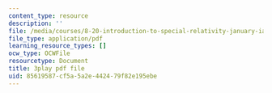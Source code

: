 ```yaml
---
content_type: resource
description: ''
file: /media/courses/8-20-introduction-to-special-relativity-january-iap-2021/85619587cf5a5a2e442479f82e195ebe_naTiUQOq34.pdf
file_type: application/pdf
learning_resource_types: []
ocw_type: OCWFile
resourcetype: Document
title: 3play pdf file
uid: 85619587-cf5a-5a2e-4424-79f82e195ebe
---
```

